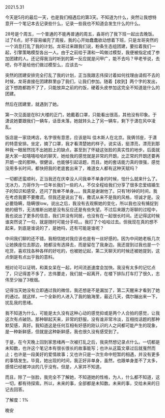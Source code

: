 2021.5.31


今天是5月的最后一天，也是我们相遇后的第3天。不知道为什么，突然让我想特意开一个笔记本去记录些什么，记录一些我也不知道会发生什么的什么。

  

28号是个周五，一个普通的不能再普通的周五，淼哥约了我下班一起出去晚饭。过了6点，好不容易编完了周报，我的心开始蠢蠢欲动想着下班，只是龙哥突然的一个消息打乱了我的计划。龙哥过来跟我们说，粉条生态组团建，要拉着我们一起，引擎策略模型各出一人。由于之前给于潇和一鸣做过模型，我便被指定成了参加团建的人。还记得我当时听到的第一反应就是问甲广，能不去吗？甲老爷说，去吧，你不是给他们做过模型么，应该去～

  

突然的团建安排完全打乱了我的计划，正当我跟志伟探讨着如何找理由请假不去的时候，龙哥直接在团建群里@了我们，让我们参加。随着【收到】两个字的发出，这下想跑都跑不了了，只能放弃之前的约饭，硬着头皮参加这完全不知道是什么的团建。

  

然后在团建里，就遇到了她。

  

第一次见面是在B2大楼的正门，她戴着口罩，只能看出很高，其他没有印象。于潇说她要跟我们一辆车，话音未落，她就转头上了另一辆车，剩下于潇在风中凌乱。

  

饭店是一家烧烤店，名字很有意思，应该是叫 佳木斯人在北京。我俩邻座，于潇的特意安排。坐定，摘了口罩，我才看清楚她的样子。说实话，挺漂亮，漂亮到那种我一眼居然找不出她脸上的缺点，甚至到了怀疑这张脸的真实性的地步。后面就是大家一起嘻嘻哈哈的聊天，她给我的感觉就是非常的开朗，比正常的开朗还要再开朗一度的那种。很健谈，也能够引起话题，而且，她的套话能力真的很强，感觉没用多长时间，都快把我的老底套出来了，难道女人都有这种天赋吗？

  

一切都还蛮顺利，正当我还在庆幸没人问我单不单身的时候，怕什么就来什么了。沈冰力，力哥作为一位年长我们一些的人，不仅全程给我们分享了很多恋爱结婚生子的知识和感受，还问了我单不单身。。。我真是谢谢他了。只有1秒钟的时间，我在考虑我要不要撒谎。但我还是说出了有，撒谎从来不是我的风格，坦诚才是。没必要隐瞒，隐瞒很low。说出之后，我没有去观察她的变化，所以我也没有捕捉到她的细节，无法推断出她是没有反应还是有些失望。不过后来跟力哥聊的过程中，我也说出了更多的信息，我们并没有同居，也没有在一起很长时间。还记得这时候谁突然说了一句，就是随时可能分手呗。。我打了个哈哈过去。但我现在真的想不起来，到底是谁说的了，是她吗，还有可能是谁呢？

  

中间我们聊的还不错，我相信她对我应该也是有一丝好感的。因为中间她老板几次让她换座位去那边，她都没有选择去，而是留在了我身边。我还提到过我也是一个吃货，喜欢找各种各样的好吃的，也被她记起，第二天聊天的时候还被她提到，这点倒是有点出乎我的意料。

  

相对论可以证明，和美女呆在一起，时间流逝速度会加快。我没有太多的记忆点了，只记得差不多了，志伟要走，我们就一起离开，在楼下排队打车打了很久，志伟至少抽了3根烟。

  

记得当天她没有立即通过我的微信，我还想是不是漏加了，第二天醒来才看到了她的通过。就这样，一个全新的人进入了我的脑海里，最近几天，偶尔蹦出来一下，扰乱我的思绪。

  

我不知道为什么，可能是太久没有这种心动的感觉抑或是两个人合拍的感觉，让我这次有点破防。那种聊起天来，非常的舒服，没有谁非常冷淡，互相找话题的那种默契感，真好。我知道这是任何互相有好感的刚认识的人之间都可能产生的现象，是一种新鲜感，但就是这种新鲜感，我也很久没有感受到了。

  

于是，在今天晚上回到家思绪再一次被打乱之后，我突然想记录点什么。一切都是未知数，也许这个笔记本有很长很长的故事能写；也许从这篇文章过后就戛然而止；也许是一段美好的爱情故事；又也许只是一次生命中短暂的相遇，并没有更多的事情发生。毕竟，她出现的时间，我正好非单身，虽然，也跟单身差不了太多，感情已经被冲淡的几乎没有。但是，人家并不知道。

  

而且，除了一张脸，我完全不了解她，不知道她的性格，为人，什么都不知道，这一切，都有待探索。所以，未来的事，全部都是未知数。未来的事，交给未来的日记去回答。

  

了解度：1%

  

晚安